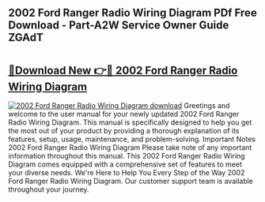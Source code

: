 ## 2002 Ford Ranger Radio Wiring Diagram PDf Free Download - Part-A2W Service Owner Guide ZGAdT

# <h2><a href="http://dfma4x.blite.top/?on=2002+Ford+Ranger+Radio+Wiring+Diagram">🔗Download New 👉🔴 2002 Ford Ranger Radio Wiring Diagram</a></h2>

[![2002 Ford Ranger Radio Wiring Diagram download](https://i.imgur.com/lujVjoI.png)](http://dfma4x.blite.top/?on=2002+Ford+Ranger+Radio+Wiring+Diagram)
Greetings and welcome to the user manual for your newly updated 2002 Ford Ranger Radio Wiring Diagram. This manual is specifically designed to help you get the most out of your product by providing a thorough explanation of its features, setup, usage, maintenance, and problem-solving. Important Notes 2002 Ford Ranger Radio Wiring Diagram Please take note of any important information throughout this manual. This 2002 Ford Ranger Radio Wiring Diagram comes equipped with a comprehensive set of features to meet your diverse needs. We're Here to Help You Every Step of the Way 2002 Ford Ranger Radio Wiring Diagram. Our customer support team is available throughout your journey.
